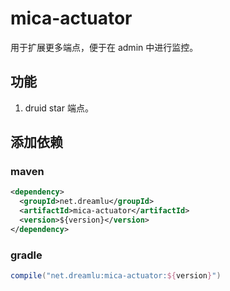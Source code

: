 # mica-actuator
用于扩展更多端点，便于在 admin 中进行监控。

## 功能
1. druid star 端点。

## 添加依赖
### maven
```xml
<dependency>
  <groupId>net.dreamlu</groupId>
  <artifactId>mica-actuator</artifactId>
  <version>${version}</version>
</dependency>
```

### gradle
```groovy
compile("net.dreamlu:mica-actuator:${version}")
```